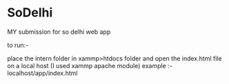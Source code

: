 # SoDelhi
MY submission for so delhi web app


to run:- 

place the intern folder in xammp>htdocs folder and open the index.html file on a local host (I used xammp apache module) example :- localhost/app/index.html
